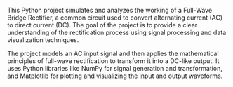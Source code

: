 This Python project simulates and analyzes the working of a Full-Wave Bridge Rectifier, a common circuit used to convert alternating current (AC) to direct current (DC). The goal of the project is to provide a clear understanding of the rectification process using signal processing and data visualization techniques.

The project models an AC input signal and then applies the mathematical principles of full-wave rectification to transform it into a DC-like output. It uses Python libraries like NumPy for signal generation and transformation, and Matplotlib for plotting and visualizing the input and output waveforms.
